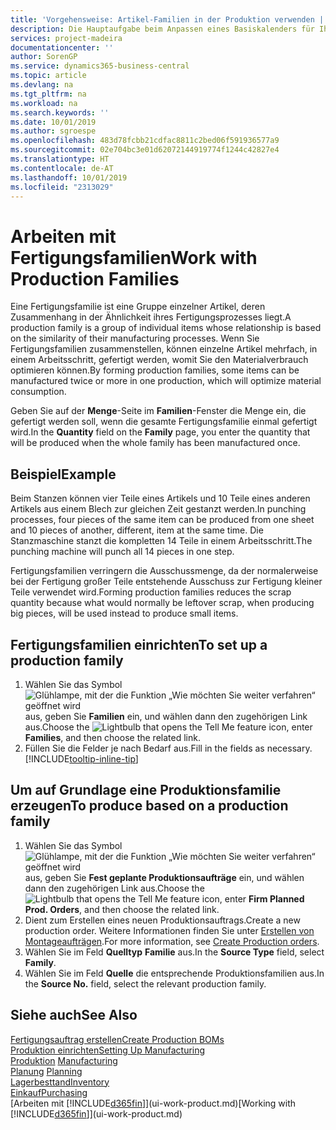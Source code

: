 ```yaml
---
title: 'Vorgehensweise: Artikel-Familien in der Produktion verwenden | Microsoft Docs'
description: Die Hauptaufgabe beim Anpassen eines Basiskalenders für Ihre Firma oder einen Ihrer Geschäftspartner ist, alle Änderungen am Status der Daten als freie Tage oder Arbeitstage einzugeben.
services: project-madeira
documentationcenter: ''
author: SorenGP
ms.service: dynamics365-business-central
ms.topic: article
ms.devlang: na
ms.tgt_pltfrm: na
ms.workload: na
ms.search.keywords: ''
ms.date: 10/01/2019
ms.author: sgroespe
ms.openlocfilehash: 483d78fcbb21cdfac8811c2bed06f591936577a9
ms.sourcegitcommit: 02e704bc3e01d62072144919774f1244c42827e4
ms.translationtype: HT
ms.contentlocale: de-AT
ms.lasthandoff: 10/01/2019
ms.locfileid: "2313029"
---
```

# <a name="work-with-production-families"></a><span data-ttu-id="89d67-103">Arbeiten mit Fertigungsfamilien</span><span class="sxs-lookup"><span data-stu-id="89d67-103">Work with Production Families</span></span>
<span data-ttu-id="89d67-104">Eine Fertigungsfamilie ist eine Gruppe einzelner Artikel, deren Zusammenhang in der Ähnlichkeit ihres Fertigungsprozesses liegt.</span><span class="sxs-lookup"><span data-stu-id="89d67-104">A production family is a group of individual items whose relationship is based on the similarity of their manufacturing processes.</span></span> <span data-ttu-id="89d67-105">Wenn Sie Fertigungsfamilien zusammenstellen, können einzelne Artikel mehrfach, in einem Arbeitsschritt, gefertigt werden, womit Sie den Materialverbrauch optimieren können.</span><span class="sxs-lookup"><span data-stu-id="89d67-105">By forming production families, some items can be manufactured twice or more in one production, which will optimize material consumption.</span></span>

<span data-ttu-id="89d67-106">Geben Sie auf der **Menge**-Seite im **Familien**-Fenster die Menge ein, die gefertigt werden soll, wenn die gesamte Fertigungsfamilie einmal gefertigt wird.</span><span class="sxs-lookup"><span data-stu-id="89d67-106">In the **Quantity** field on the **Family** page, you enter the quantity that will be produced when the whole family has been manufactured once.</span></span>

## <a name="example"></a><span data-ttu-id="89d67-107">Beispiel</span><span class="sxs-lookup"><span data-stu-id="89d67-107">Example</span></span>
<span data-ttu-id="89d67-108">Beim Stanzen können vier Teile eines Artikels und 10 Teile eines anderen Artikels aus einem Blech zur gleichen Zeit gestanzt werden.</span><span class="sxs-lookup"><span data-stu-id="89d67-108">In punching processes, four pieces of the same item can be produced from one sheet and 10 pieces of another, different, item at the same time.</span></span> <span data-ttu-id="89d67-109">Die Stanzmaschine stanzt die kompletten 14 Teile in einem Arbeitsschritt.</span><span class="sxs-lookup"><span data-stu-id="89d67-109">The punching machine will punch all 14 pieces in one step.</span></span>

<span data-ttu-id="89d67-110">Fertigungsfamilien verringern die Ausschussmenge, da der normalerweise bei der Fertigung großer Teile entstehende Ausschuss zur Fertigung kleiner Teile verwendet wird.</span><span class="sxs-lookup"><span data-stu-id="89d67-110">Forming production families reduces the scrap quantity because what would normally be leftover scrap, when producing big pieces, will be used instead to produce small items.</span></span>

## <a name="to-set-up-a-production-family"></a><span data-ttu-id="89d67-111">Fertigungsfamilien einrichten</span><span class="sxs-lookup"><span data-stu-id="89d67-111">To set up a production family</span></span>
1. <span data-ttu-id="89d67-112">Wählen Sie das Symbol ![Glühlampe, mit der die Funktion „Wie möchten Sie weiter verfahren“ geöffnet wird](media/ui-search/search_small.png "Wie möchten Sie weiter verfahren?") aus, geben Sie **Familien** ein, und wählen dann den zugehörigen Link aus.</span><span class="sxs-lookup"><span data-stu-id="89d67-112">Choose the ![Lightbulb that opens the Tell Me feature](media/ui-search/search_small.png "Tell me what you want to do") icon, enter **Families**, and then choose the related link.</span></span>
2. <span data-ttu-id="89d67-113">Füllen Sie die Felder je nach Bedarf aus.</span><span class="sxs-lookup"><span data-stu-id="89d67-113">Fill in the fields as necessary.</span></span> [!INCLUDE[tooltip-inline-tip](includes/tooltip-inline-tip_md.md)]

## <a name="to-produce-based-on-a-production-family"></a><span data-ttu-id="89d67-114">Um auf Grundlage eine Produktionsfamilie erzeugen</span><span class="sxs-lookup"><span data-stu-id="89d67-114">To produce based on a production family</span></span>
1. <span data-ttu-id="89d67-115">Wählen Sie das Symbol ![Glühlampe, mit der die Funktion „Wie möchten Sie weiter verfahren“ geöffnet wird](media/ui-search/search_small.png "Wie möchten Sie weiter verfahren?") aus, geben Sie **Fest geplante Produktionsaufträge** ein, und wählen dann den zugehörigen Link aus.</span><span class="sxs-lookup"><span data-stu-id="89d67-115">Choose the ![Lightbulb that opens the Tell Me feature](media/ui-search/search_small.png "Tell me what you want to do") icon, enter **Firm Planned Prod. Orders**, and then choose the related link.</span></span>
2. <span data-ttu-id="89d67-116">Dient zum Erstellen eines neuen Produktionsauftrags.</span><span class="sxs-lookup"><span data-stu-id="89d67-116">Create a new production order.</span></span> <span data-ttu-id="89d67-117">Weitere Informationen finden Sie unter [Erstellen von Montageaufträgen](production-how-to-create-production-orders.md).</span><span class="sxs-lookup"><span data-stu-id="89d67-117">For more information, see [Create Production orders](production-how-to-create-production-orders.md).</span></span>
3. <span data-ttu-id="89d67-118">Wählen Sie im Feld **Quelltyp** **Familie** aus.</span><span class="sxs-lookup"><span data-stu-id="89d67-118">In the **Source Type** field, select **Family**.</span></span>  
4. <span data-ttu-id="89d67-119">Wählen Sie im Feld **Quelle** die entsprechende Produktionsfamilien aus.</span><span class="sxs-lookup"><span data-stu-id="89d67-119">In the **Source No.** field, select the relevant production family.</span></span>

## <a name="see-also"></a><span data-ttu-id="89d67-120">Siehe auch</span><span class="sxs-lookup"><span data-stu-id="89d67-120">See Also</span></span>
[<span data-ttu-id="89d67-121">Fertigungsauftrag erstellen</span><span class="sxs-lookup"><span data-stu-id="89d67-121">Create Production BOMs</span></span>](production-how-to-create-production-boms.md)  
[<span data-ttu-id="89d67-122">Produktion einrichten</span><span class="sxs-lookup"><span data-stu-id="89d67-122">Setting Up Manufacturing</span></span>](production-configure-production-processes.md)  
<span data-ttu-id="89d67-123">[Produktion](production-manage-manufacturing.md)  </span><span class="sxs-lookup"><span data-stu-id="89d67-123">[Manufacturing](production-manage-manufacturing.md)  </span></span>  
<span data-ttu-id="89d67-124">[Planung](production-planning.md) </span><span class="sxs-lookup"><span data-stu-id="89d67-124">[Planning](production-planning.md) </span></span>  
[<span data-ttu-id="89d67-125">Lagerbesttand</span><span class="sxs-lookup"><span data-stu-id="89d67-125">Inventory</span></span>](inventory-manage-inventory.md)  
[<span data-ttu-id="89d67-126">Einkauf</span><span class="sxs-lookup"><span data-stu-id="89d67-126">Purchasing</span></span>](purchasing-manage-purchasing.md)  
<span data-ttu-id="89d67-127">[Arbeiten mit [!INCLUDE[d365fin](includes/d365fin_md.md)]](ui-work-product.md)</span><span class="sxs-lookup"><span data-stu-id="89d67-127">[Working with [!INCLUDE[d365fin](includes/d365fin_md.md)]](ui-work-product.md)</span></span>
